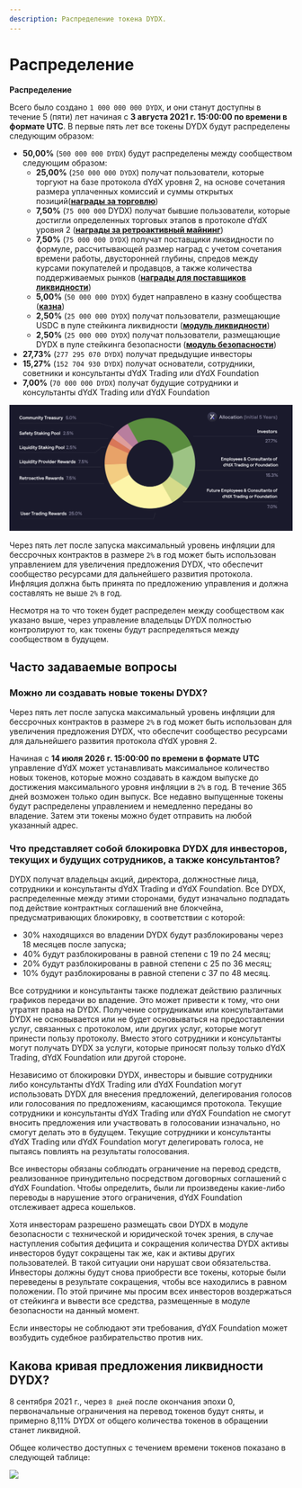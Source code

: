 ```yaml
---
description: Распределение токена DYDX.
---
```


# Распределение

**Распределение**

Всего было создано `1 000 000 000 DYDX`, и они станут доступны в течение 5 (пяти) лет начиная с **3 августа 2021 г. 15:00:00 по времени в формате UTC**. В первые пять лет все токены DYDX будут распределены следующим образом:

* **50,00%** (`500 000 000 DYDX`) будут распределены между сообществом следующим образом:
  * **25,00%** (`250 000 000 DYDX`) получат пользователи, которые торгуют на базе протокола dYdX уровня 2, на основе сочетания размера уплаченных комиссий и суммы открытых позиций([**награды за торговлю**](../rewards/trading-rewards.md))
  * **7,50%** (`75 000 000` DYDX) получат бывшие пользователи, которые достигли определенных торговых этапов в протоколе dYdX уровня 2 ([**награды за ретроактивный майнинг**](../rewards/retroactive-mining-rewards.md))
  * **7,50%** (`75 000 000 DYDX`) получат поставщики ликвидности по формуле, рассчитывающей размер наград с учетом сочетания времени работы, двусторонней глубины, спредов между курсами покупателей и продавцов, а также количества поддерживаемых рынков ([**награды для поставщиков ликвидности**](../rewards/liquidity-provider-rewards.md))
  * **5,00%** (`50 000 000 DYDX`) будет направлено в казну сообщества ([**казна**](community-treasury.md))
  * **2,50%** (`25 000 000 DYDX`) получат пользователи, размещающие USDC в пуле стейкинга ликвидности ([**модуль ликвидности**](../staking-pools/liquidity-staking-pool.md))
  * **2,50%** (`25 000 000 DYDX`) получат пользователи, размещающие DYDX в пуле стейкинга безопасности ([**модуль безопасности**](../staking-pools/safety-staking-pool.md))
* **27,73%** (`277 295 070 DYDX`) получат предыдущие инвесторы
* **15,27%** (`152 704 930 DYDX`) получат основатели, сотрудники, советники и консультанты dYdX Trading или dYdX Foundation
* **7,00%** (`70 000 000 DYDX`) получат будущие сотрудники и консультанты dYdX Trading или dYdX Foundation

![](<../.gitbook/assets/DYDX Allocations (Initial 5 Years) (1).png>)

Через пять лет после запуска максимальный уровень инфляции для бессрочных контрактов в размере `2%` в год может быть использован управлением для увеличения предложения DYDX, что обеспечит сообщество ресурсами для дальнейшего развития протокола. Инфляция должна быть принята по предложению управления и должна составлять не выше `2%` в год.



Несмотря на то что токен будет распределен между сообществом как указано выше, через управление владельцы DYDX полностью контролируют то, как токены будут распределяться между сообществом в будущем.

## **Часто задаваемые вопросы**

### **Можно ли создавать новые токены DYDX?**

Через пять лет после запуска максимальный уровень инфляции для бессрочных контрактов в размере `2%` в год может быть использован для увеличения предложения DYDX, что обеспечит сообщество ресурсами для дальнейшего развития протокола dYdX уровня 2.

Начиная с **14 июля 2026 г. 15:00:00 по времени в формате UTC** управление dYdX может устанавливать максимальное количество новых токенов, которые можно создавать в каждом выпуске до достижения максимального уровня инфляции в `2%` в год. В течение 365 дней возможен только один выпуск. Все недавно выпущенные токены будут распределены управлением и немедленно переданы во владение. Затем эти токены можно будет отправить на любой указанный адрес.

### **Что представляет собой блокировка DYDX для инвесторов, текущих и будущих сотрудников, а также консультантов?**

DYDX получат владельцы акций, директора, должностные лица, сотрудники и консультанты dYdX Trading и dYdX Foundation. Все DYDX, распределенные между этими сторонами, будут изначально подпадать под действие контрактных соглашений вне блокчейна, предусматривающих блокировку, в соответствии с которой:

* 30% находящихся во владении DYDX будут разблокированы через 18 месяцев после запуска;
* 40% будут разблокированы в равной степени с 19 по 24 месяц;
* 20% будут разблокированы в равной степени с 25 по 36 месяц;
* 10% будут разблокированы в равной степени с 37 по 48 месяц.

Все сотрудники и консультанты также подлежат действию различных графиков передачи во владение. Это может привести к тому, что они утратят права на DYDX. Получение сотрудниками или консультантами DYDX не основывается или не будет основываться на предоставлении услуг, связанных с протоколом, или других услуг, которые могут принести пользу протоколу. Вместо этого сотрудники и консультанты могут получать DYDX за услуги, которые приносят пользу только dYdX Trading, dYdX Foundation или другой стороне.

Независимо от блокировки DYDX, инвесторы и бывшие сотрудники либо консультанты dYdX Trading или dYdX Foundation могут использовать DYDX для внесения предложений, делегирования голосов или голосования по предложениям, касающимся протокола. Текущие сотрудники и консультанты dYdX Trading или dYdX Foundation не смогут вносить предложения или участвовать в голосовании изначально, но смогут делать это в будущем. Текущие сотрудники и консультанты dYdX Trading или dYdX Foundation могут делегировать голоса, не пытаясь повлиять на результаты голосования.

Все инвесторы обязаны соблюдать ограничение на перевод средств, реализованное принудительно посредством договорных соглашений с dYdX Foundation. Чтобы определить, были ли произведены какие-либо переводы в нарушение этого ограничения, dYdX Foundation отслеживает адреса кошельков.

Хотя инвесторам разрешено размещать свои DYDX в модуле безопасности с технической и юридической точек зрения, в случае наступления события дефицита и сокращения количества DYDX активы инвесторов будут сокращены так же, как и активы других пользователей. В такой ситуации они нарушат свои обязательства. Инвесторы должны будут снова приобрести все токены, которые были переведены в результате сокращения, чтобы все находились в равном положении. По этой причине мы просим всех инвесторов воздержаться от стейкинга и вывести все средства, размещенные в модуле безопасности на данный момент.

Если инвесторы не соблюдают эти требования, dYdX Foundation может возбудить судебное разбирательство против них.

## Какова кривая предложения ликвидности DYDX?

8 сентября 2021 г., через `8 дней` после окончания эпохи 0, первоначальные ограничения на перевод токенов будут сняты, и примерно 8,11% DYDX от общего количества токенов в обращении станет ликвидной.

Общее количество доступных с течением времени токенов показано в следующей таблице:

![](..%20/.gitbook/assets/Liquid%20Supply%20Schedule%20\(2\).png)
